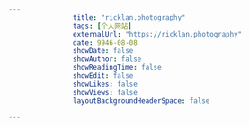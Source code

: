 ---
                title: "ricklan.photography"
                tags: [个人网站]
                externalUrl: "https://ricklan.photography"
                date: 9946-08-08
                showDate: false
                showAuthor: false
                showReadingTime: false
                showEdit: false
                showLikes: false
                showViews: false
                layoutBackgroundHeaderSpace: false
                ---

